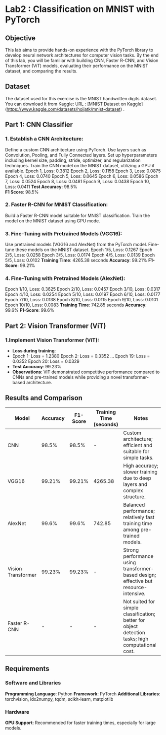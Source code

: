 # Lab2 : Classification on MNIST with PyTorch

## Objective
This lab aims to provide hands-on experience with the PyTorch library to develop neural network architectures for computer vision tasks. By the end of this lab, you will be familiar with building CNN, Faster R-CNN, and Vision Transformer (ViT) models, evaluating their performance on the MNIST dataset, and comparing the results.

## Dataset
The dataset used for this exercise is the MNIST handwritten digits dataset. You can download it from Kaggle: URL : [MNIST Dataset on Kaggle] (https://www.kaggle.com/datasets/hojjatk/mnist-dataset) .

## Part 1: CNN Classifier
### 1. Establish a CNN Architecture:
Define a custom CNN architecture using PyTorch.
Use layers such as Convolution, Pooling, and Fully Connected layers.
Set up hyperparameters including kernel size, padding, stride, optimizer, and regularization techniques.
Train the CNN model on the MNIST dataset, utilizing a GPU if available.
Epoch 1, Loss: 0.3812  Epoch 2, Loss: 0.1158  Epoch 3, Loss: 0.0875  Epoch 4, Loss: 0.0740  Epoch 5, Loss: 0.0645  Epoch 6, Loss: 0.0586  Epoch 7, Loss: 0.0524  Epoch 8, Loss: 0.0481  Epoch 9, Loss: 0.0438  Epoch 10, Loss: 0.0411
**Test Accuracy**: 98.5%  
**F1 Score**: 98.5%

### 2. Faster R-CNN for MNIST Classification:
Build a Faster R-CNN model suitable for MNIST classification.
Train the model on the MNIST dataset using GPU mode.

### 3. Fine-Tuning with Pretrained Models (VGG16):
Use pretrained models (VGG16 and AlexNet) from the PyTorch model.
Fine-tune these models on the MNIST dataset.
Epoch 1/5, Loss: 0.1267 Epoch 2/5, Loss: 0.0258 Epoch 3/5, Loss: 0.0174
Epoch 4/5, Loss: 0.0139 Epoch 5/5, Loss: 0.0102
**Training Time**: 4265.38 seconds
**Accuracy**: 99.21%
**F1-Score**: 99.21%


### 4. Fine-Tuning with Pretrained Models (AlexNet):
Epoch 1/10, Loss: 0.3625 Epoch 2/10, Loss: 0.0457 Epoch 3/10, Loss: 0.0317 Epoch 4/10, Loss: 0.0254 Epoch 5/10, Loss: 0.0197 Epoch 6/10, Loss: 0.0177 Epoch 7/10, Loss: 0.0138 Epoch 8/10, Loss: 0.0115 Epoch 9/10, Loss: 0.0101 Epoch 10/10, Loss: 0.0083
**Training Time**: 742.85 seconds
**Accuracy**: 99.6%
**F1-Score**: 99.6%

## Part 2: Vision Transformer (ViT)
### 1.Implement Vision Transformer (ViT):
- **Loss during training**:
- Epoch 1: Loss = 1.2380 Epoch 2: Loss = 0.3352 ... Epoch 19: Loss = 0.0352 Epoch 20: Loss = 0.0329
- **Test Accuracy**: 99.23%  
- **Observations**: ViT demonstrated competitive performance compared to CNNs and pre-trained models while providing a novel transformer-based architecture.

## Results and Comparison
| Model           | Accuracy | F1-Score | Training Time (seconds) | Notes                                         |
|------------------|----------|----------|--------------------------|-----------------------------------------------|
| CNN             | 98.5%   | 98.5%   | -                        | 	Custom architecture; efficient and suitable for simple tasks.      |
| VGG16           | 99.21%   | 99.21%   | 4265.38                  | High accuracy; slower training due to deep layers and complex structure.        |
| AlexNet         | 99.6%  | 99.6%   | 742.85                | Balanced performance; relatively fast training time among pre-trained models.                   |
| Vision Transformer | 99.23%   | 99.23%   | -                        | Strong performance using transformer-based design; effective but resource-intensive.|
| Faster R-CNN    | -        | -        | -                        | Not suited for simple classification; better for object detection tasks; high computational cost.|

## Requirements
### Software and Libraries
**Programming Language**: Python
**Framework**: PyTorch
**Additional Libraries**: torchvision, idx2numpy, tqdm, scikit-learn, matplotlib
### Hardware
**GPU Support**: Recommended for faster training times, especially for large models.
